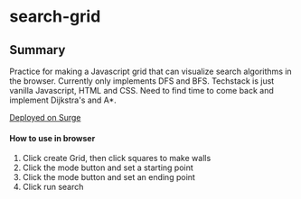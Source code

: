 # search-grid

## Summary

Practice for making a Javascript grid that can visualize search algorithms in the browser. Currently only implements DFS and BFS. Techstack is just vanilla Javascript, HTML and CSS. Need to find time to come back and implement Dijkstra's and A*.

[Deployed on Surge](https://drewhsu86-search-grid-js.surge.sh)

#### How to use in browser

1. Click create Grid, then click squares to make walls 
2. Click the mode button and set a starting point 
3. Click the mode button and set an ending point 
4. Click run search

